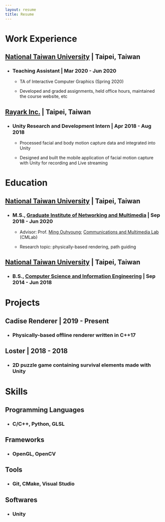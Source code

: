 ```yaml
---
layout: resume
title: Resume
---
```


# Work Experience
## [National Taiwan University](https://www.ntu.edu.tw/english/) | Taipei, Taiwan
- ### Teaching Assistant | Mar 2020 - Jun 2020
    - TA of Interactive Computer Graphics (Spring 2020)

    - Developed and graded assignments, held office hours, maintained the course website, etc

## [Rayark Inc.](https://www.rayark.com/en/) | Taipei, Taiwan
- ### Unity Research and Development Intern | Apr 2018 - Aug 2018
    - Processed facial and body motion capture data and integrated into Unity

    - Designed and built the mobile application of facial motion capture with Unity for recording and Live streaming


# Education
## [National Taiwan University](https://www.ntu.edu.tw/english/) | Taipei, Taiwan
- ### M.S., [Graduate Institute of Networking and Multimedia](https://www.inm.ntu.edu.tw/main.php) | Sep 2018 - Jun 2020
    - Advisor: Prof. [Ming Ouhyoung](https://www.csie.ntu.edu.tw/~ming/); [Communications and Multimedia Lab](http://www.cmlab.csie.ntu.edu.tw/new_cml_website/index.php) (CMLab)

    - Research topic: physically-based rendering, path guiding

## [National Taiwan University](https://www.ntu.edu.tw/english/) | Taipei, Taiwan
- ### B.S., [Computer Science and Information Engineering](https://www.csie.ntu.edu.tw/) | Sep 2014 - Jun 2018


# Projects
## Cadise Renderer | 2019 - Present
- ### Physically-based offline renderer written in C++17

## Loster | 2018 - 2018
- ### 2D puzzle game containing survival elements made with Unity


# Skills
## Programming Languages
- ### C/C++, Python, GLSL

## Frameworks
- ### OpenGL, OpenCV

## Tools
- ### Git, CMake, Visual Studio

## Softwares
- ### Unity